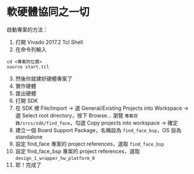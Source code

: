 # 軟硬體協同之一切

啟動專案的方法：

1. 打開 Vivado 2017.2 Tcl Shell
2. 在命令列輸入
```
cd <專案的位置>
source start.tcl
```
3. 然後你就建好硬體專案了
4. 實作硬體
5. 匯出硬體
6. 打開 SDK
7. 在 SDK 裡 File/Import -> 選 General/Existing Projects into Workspace -> 選 Select root directory，按下 Browse... 瀏覽 `專案目錄/srcs/sdk/find_face`，勾選 Copy projects into workspace -> 確定
8. 建立一個 Board Support Package，名稱設為 `find_face_bsp`，OS 設為 standalone
9. 設定 find_face 專案的 project references，選取 `find_face_bsp`
10. 設定 find_face_bsp 專案的 project references，選取 `design_1_wrapper_hw_platform_0`
11. 耶！完成了
